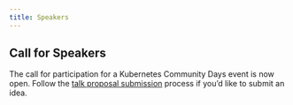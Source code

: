 ```yaml
---
title: Speakers
---
```


## Call for Speakers

The call for participation for a Kubernetes Community Days event is now open. 
Follow the [talk proposal submission](cfp) process if you’d like to submit an idea.
